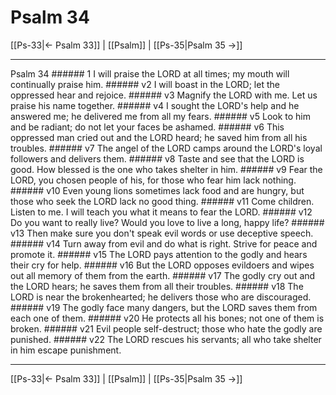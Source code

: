 # Psalm 34

[[Ps-33|← Psalm 33]] | [[Psalm]] | [[Ps-35|Psalm 35 →]]
***

Psalm 34 ###### 1 I will praise the LORD at all times; my mouth will continually praise him. ###### v2 I will boast in the LORD; let the oppressed hear and rejoice. ###### v3 Magnify the LORD with me. Let us praise his name together. ###### v4 I sought the LORD's help and he answered me; he delivered me from all my fears. ###### v5 Look to him and be radiant; do not let your faces be ashamed. ###### v6 This oppressed man cried out and the LORD heard; he saved him from all his troubles. ###### v7 The angel of the LORD camps around the LORD's loyal followers and delivers them. ###### v8 Taste and see that the LORD is good. How blessed is the one who takes shelter in him. ###### v9 Fear the LORD, you chosen people of his, for those who fear him lack nothing. ###### v10 Even young lions sometimes lack food and are hungry, but those who seek the LORD lack no good thing. ###### v11 Come children. Listen to me. I will teach you what it means to fear the LORD. ###### v12 Do you want to really live? Would you love to live a long, happy life? ###### v13 Then make sure you don't speak evil words or use deceptive speech. ###### v14 Turn away from evil and do what is right. Strive for peace and promote it. ###### v15 The LORD pays attention to the godly and hears their cry for help. ###### v16 But the LORD opposes evildoers and wipes out all memory of them from the earth. ###### v17 The godly cry out and the LORD hears; he saves them from all their troubles. ###### v18 The LORD is near the brokenhearted; he delivers those who are discouraged. ###### v19 The godly face many dangers, but the LORD saves them from each one of them. ###### v20 He protects all his bones; not one of them is broken. ###### v21 Evil people self-destruct; those who hate the godly are punished. ###### v22 The LORD rescues his servants; all who take shelter in him escape punishment.

***
[[Ps-33|← Psalm 33]] | [[Psalm]] | [[Ps-35|Psalm 35 →]]
